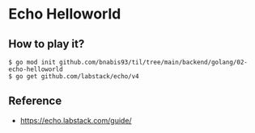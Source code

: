 # Echo Helloworld

## How to play it?
```
$ go mod init github.com/bnabis93/til/tree/main/backend/golang/02-echo-helloworld
$ go get github.com/labstack/echo/v4
```

## Reference
- https://echo.labstack.com/guide/